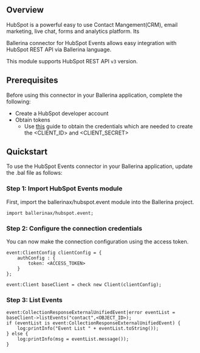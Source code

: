 ## Overview
HubSpot is a powerful easy to use Contact Mangement(CRM), email marketing, live chat, forms and analytics platform. Its 

Ballerina connector for HubSpot Events allows easy integration with HubSpot REST API via Ballerina language. 

This module supports HubSpot REST API `v3` version.

## Prerequisites
Before using this connector in your Ballerina application, complete the following:
* Create a HubSpot developer account
* Obtain tokens
    - Use [this](https://developers.hubspot.com/docs/api/working-with-oauth4) guide to obtain the credentials which are needed to create the <CLIENT_ID> and <CLIENT_SECRET>

## Quickstart
To use the HubSpot Events connector in your Ballerina application, update the .bal file as follows:
### Step 1: Import HubSpot Events module
First, import the ballerinax/hubspot.event module into the Ballerina project.
```ballerina
import ballerinax/hubspot.event;
```

### Step 2: Configure the connection credentials
You can now make the connection configuration using the access token.
```ballerina
event:ClientConfig clientConfig = {
    authConfig : {
        token: <ACCESS_TOKEN>
    }
};

event:Client baseClient = check new Client(clientConfig);

```

### Step 3: List Events

```
event:CollectionResponseExternalUnifiedEvent|error eventList = baseClient->listEvents("contact",<OBJECT_ID>);
if (eventList is event:CollectionResponseExternalUnifiedEvent) {
    log:printInfo("Event List " + eventList.toString());
} else {
    log:printInfo(msg = eventList.message());
}
```